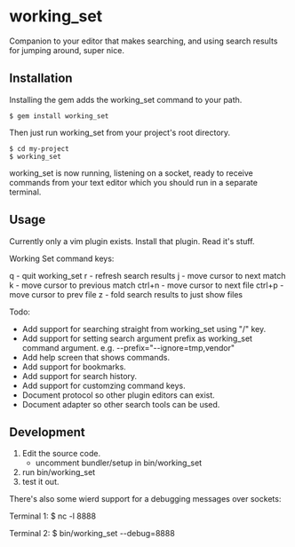 # working_set

Companion to your editor that makes searching, and using search results for
jumping around, super nice.

## Installation

Installing the gem adds the working_set command to your path.

    $ gem install working_set

Then just run working_set from your project's root directory.

    $ cd my-project
    $ working_set

working_set is now running, listening on a socket, ready to receive commands
from your text editor which you should run in a separate terminal.

## Usage

Currently only a vim plugin exists.  Install that plugin.  Read it's stuff.

Working Set command keys:

q      - quit working_set
r      - refresh search results
j      - move cursor to next match
k      - move cursor to previous match
ctrl+n - move cursor to next file
ctrl+p - move cursor to prev file
z      - fold search results to just show files

Todo:
* Add support for searching straight from working_set using "/" key.
* Add support for setting search argument prefix as working_set command argument.
  e.g. --prefix="--ignore=tmp,vendor"
* Add help screen that shows commands.
* Add support for bookmarks.
* Add support for search history.
* Add support for customzing command keys.
* Document protocol so other plugin editors can exist.
* Document adapter so other search tools can be used.

## Development

1) Edit the source code.
   * uncomment bundler/setup in bin/working_set
2) run bin/working_set
3) test it out.

There's also some wierd support for a debugging messages over sockets:

Terminal 1:
  $ nc -l 8888

Terminal 2:
  $ bin/working_set --debug=8888
